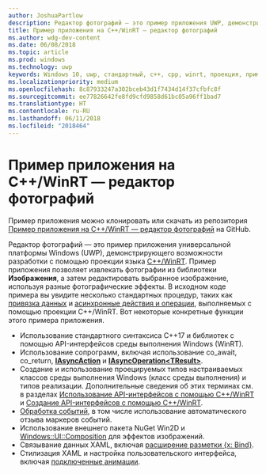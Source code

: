 ```yaml
---
author: JoshuaPartlow
description: Редактор фотографий — это пример приложения UWP, демонстрирующего возможности разработки с помощью проекции языка C++/WinRT. Пример приложения позволяет извлекать фотографии из библиотеки "Изображения", а затем редактировать выбранное изображение, используя разные фотографические эффекты.
title: Пример приложения на C++/WinRT — редактор фотографий
ms.author: wdg-dev-content
ms.date: 06/08/2018
ms.topic: article
ms.prod: windows
ms.technology: uwp
keywords: Windows 10, uwp, стандартный, c++, cpp, winrt, проекция, пример, приложение, фотографии, редактор
ms.localizationpriority: medium
ms.openlocfilehash: 8c87933247a302bceb43d1f7434d14f37cfbfc8f
ms.sourcegitcommit: ee77826642fe8fd9cfd9858d61bc05a96ff1bad7
ms.translationtype: HT
ms.contentlocale: ru-RU
ms.lasthandoff: 06/11/2018
ms.locfileid: "2018464"
---
```

# <a name="photo-editor-cwinrt-sample-application"></a>Пример приложения на C++/WinRT — редактор фотографий
Пример приложения можно клонировать или скачать из репозитория [Пример приложения на C++/WinRT — редактор фотографий](https://github.com/Microsoft/Windows-appsample-photo-editor) на GitHub.

Редактор фотографий — это пример приложения универсальной платформы Windows (UWP), демонстрирующего возможности разработки с помощью проекции языка [C++/WinRT](intro-to-using-cpp-with-winrt.md). Пример приложения позволяет извлекать фотографии из библиотеки **Изображения**, а затем редактировать выбранное изображение, используя разные фотографические эффекты. В исходном коде примера вы увидите несколько стандартных процедур, таких как [привязка данных](binding-property.md) и [асинхронные действия и операции](concurrency.md), выполняемых с помощью проекции C++/WinRT. Вот некоторые конкретные функции этого примера приложения.
    
- Использование стандартного синтаксиса C++17 и библиотек с помощью API-интерфейсов среды выполнения Windows (WinRT).
- Использование сопрограмм, включая использование co_await, co_return, [**IAsyncAction**](/uwp/api/windows.foundation.iasyncaction) и [**IAsyncOperation&lt;TResult&gt;**](/uwp/api/windows.foundation.iasyncoperation_tresult_).
- Создание и использование проецируемых типов настраиваемых классов среды выполнения Windows (класс среды выполнения) и типов реализации. Дополнительные сведения об этих терминах см. в разделах [Использование API-интерфейсов с помощью C++/WinRT](consume-apis.md) и [Создание API-интерфейсов с помощью C++/WinRT](author-apis.md).
- [Обработка событий](handle-events.md), в том числе использование автоматического отзыва маркеров событий.
- Использование внешнего пакета NuGet Win2D и [Windows::UI::Composition](/uwp/api/windows.ui.composition) для эффектов изображений.
- Связывание данных XAML, включая [расширение разметки {x: Bind}](https://docs.microsoft.com/windows/uwp/xaml-platform/x-bind-markup-extension).
- Стилизация XAML и настройка пользовательского интерфейса, включая [подключенные анимации](../design/motion/connected-animation.md).
